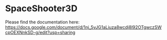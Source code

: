 # SpaceShooter3D

Please find the documentation here: https://docs.google.com/document/d/1nj_5vJG1aLiuza8wcdj8l92OTgwczSWcpOEXNnkSD-g/edit?usp=sharing
